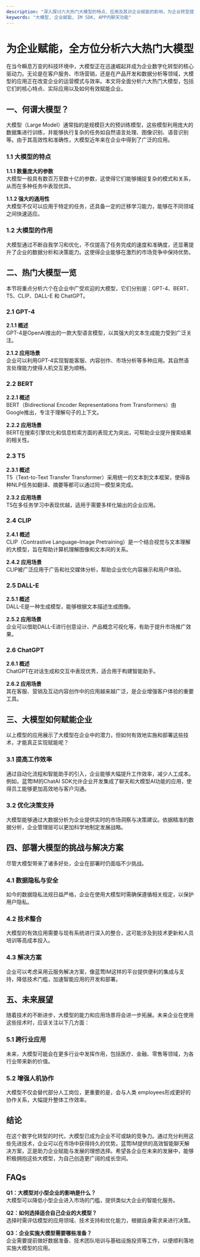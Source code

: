 ```yaml
---
description: "深入探讨六大热门大模型的特点、应用及其对企业赋能的影响，为企业转型提供参考。"
keywords: "大模型, 企业赋能, IM SDK, APP内聊天功能"
---
```

# 为企业赋能，全方位分析六大热门大模型

在当今瞬息万变的科技环境中，大模型正在迅速崛起并成为企业数字化转型的核心驱动力。无论是在客户服务、市场营销，还是在产品开发和数据分析等领域，大模型的应用正在改变企业的运营模式与效率。本文将全面分析六大热门大模型，包括它们的核心特点、实际应用以及如何有效赋能企业。

## 一、何谓大模型？

大模型（Large Model）通常指的是规模巨大的预训练模型，这些模型利用庞大的数据集进行训练，并能够执行复杂的任务如自然语言处理、图像识别、语音识别等。由于其高效性和准确性，大模型近年来在企业中得到了广泛的应用。

### 1.1 大模型的特点

**1.1.1 数量庞大的参数**  
大模型一般具有数百万至数十亿的参数，这使得它们能够捕捉复杂的模式和关系，从而在多种任务中表现优异。

**1.1.2 强大的通用性**  
大模型不仅可以应用于特定的任务，还具备一定的迁移学习能力，能够在不同领域之间快速适应。

### 1.2 大模型的作用

大模型通过不断自我学习和优化，不仅提高了任务完成的速度和准确度，还显著提升了企业的数据分析和决策能力。这使得企业能够在激烈的市场竞争中保持优势。

## 二、热门大模型一览

本节将重点分析六个在企业中广受欢迎的大模型，它们分别是：GPT-4、BERT、T5、CLIP、DALL-E 和 ChatGPT。

### 2.1 GPT-4

**2.1.1 概述**  
GPT-4是OpenAI推出的一款大型语言模型，以其强大的文本生成能力受到广泛关注。

**2.1.2 应用场景**  
企业可以利用GPT-4实现智能客服、内容创作、市场分析等多种应用。其自然语言处理能力使得人机交互更为顺畅。

### 2.2 BERT

**2.2.1 概述**  
BERT（Bidirectional Encoder Representations from Transformers）由Google推出，专注于理解句子的上下文。

**2.2.2 应用场景**  
BERT在搜索引擎优化和信息检索方面的表现尤为突出，可帮助企业提升搜索结果的相关性。

### 2.3 T5

**2.3.1 概述**  
T5（Text-to-Text Transfer Transformer）采用统一的文本到文本框架，使得各种NLP任务如翻译、摘要等都可以通过同一模型来完成。

**2.3.2 应用场景**  
T5在多任务学习中表现优越，适用于需要多样化输出的企业应用。

### 2.4 CLIP

**2.4.1 概述**  
CLIP（Contrastive Language–Image Pretraining）是一个结合视觉与文本理解的大模型，旨在帮助计算机理解图像和文本间的关系。

**2.4.2 应用场景**  
CLIP被广泛应用于广告和社交媒体分析，帮助企业优化内容展示和用户体验。

### 2.5 DALL-E

**2.5.1 概述**  
DALL-E是一种生成模型，能够根据文本描述生成图像。

**2.5.2 应用场景**  
企业可以借助DALL-E进行创意设计、产品概念可视化等，有助于提升市场推广效果。

### 2.6 ChatGPT

**2.6.1 概述**  
ChatGPT在对话生成和交互中表现优秀，适合用于构建智能助手。

**2.6.2 应用场景**  
其在客服、营销及互动内容创作中的应用越来越广泛，是企业增强客户体验的重要工具。

## 三、大模型如何赋能企业

以上模型的应用展示了大模型在企业中的潜力，但如何有效地实施和部署这些技术，才能真正实现赋能呢？

### 3.1 提高工作效率

通过自动化流程和智能助手的引入，企业能够大幅提升工作效率，减少人工成本。例如，蓝莺IM的ChatAI SDK允许企业开发集成了聊天和大模型AI功能的应用，使得员工能够更加高效地与客户沟通。

### 3.2 优化决策支持

大模型能够通过大数据分析为企业提供实时的市场洞察与决策建议。依据精准的数据分析，企业管理层可以更加科学地制定发展战略。

## 四、部署大模型的挑战与解决方案

尽管大模型带来了诸多好处，企业在部署时仍面临不少挑战。

### 4.1 数据隐私与安全

如今的数据隐私法规日益严格，企业在使用大模型时需确保遵循相关规定，以保护用户隐私。

### 4.2 技术整合

大模型的有效应用需要与现有系统进行深入的整合，这可能涉及到技术更新和人员培训等高成本投入。

### 4.3 解决方案

企业可以考虑采用云服务解决方案，像蓝莺IM这样的平台提供便利的集成与支持，降低技术门槛，加速智能应用的开发和部署。

## 五、未来展望

随着技术的不断进步，大模型的能力和应用场景将会进一步拓展。未来企业在使用这些技术时，应该关注以下几方面：

### 5.1 跨行业应用

未来，大模型可能会在更多行业中发挥作用，包括医疗、金融、零售等领域，为各行业带来新的价值。

### 5.2 增强人机协作

大模型不仅会替代部分人工岗位，更重要的是，会与人类 employees形成更好的协作关系，大幅提升整体工作效率。

## 结论

在这个数字化转型的时代，大模型已成为企业不可或缺的竞争力。通过充分利用这些先进技术，企业可以在市场中获得持久的优势。蓝莺IM提供的高效智能聊天解决方案，正是助力企业赋能与发展的理想选择。希望各企业在未来的发展中，能够积极拥抱这些大模型，为自己创造更广阔的成长空间。

## FAQs

**Q1：大模型对小型企业的影响是什么？**  
大模型可以降低小型企业进入市场的门槛，提供类似大企业的智能化服务。

**Q2：如何选择适合自己企业的大模型？**  
选择时需评估模型的应用领域、技术支持和优化能力，根据自身需求来进行决策。

**Q3：企业实施大模型需要哪些准备？**  
企业需要提前做好数据准备、技术团队培训与基础设施投资等工作，以便顺利落地实施大模型的应用。
